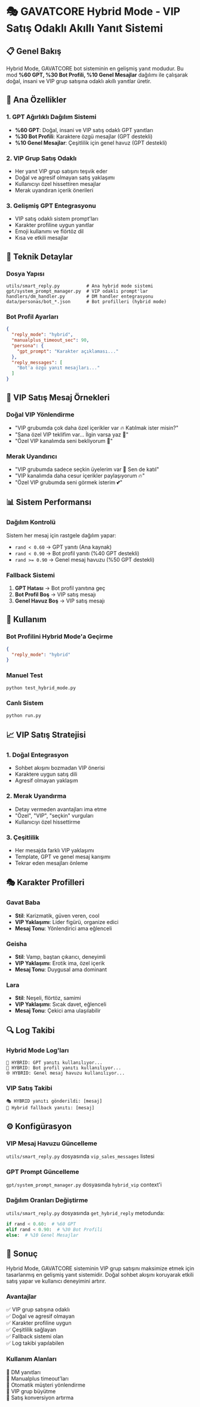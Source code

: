 # 🎭 GAVATCORE Hybrid Mode - VIP Satış Odaklı Akıllı Yanıt Sistemi

## 📋 Genel Bakış

Hybrid Mode, GAVATCORE bot sisteminin en gelişmiş yanıt modudur. Bu mod **%60 GPT, %30 Bot Profili, %10 Genel Mesajlar** dağılımı ile çalışarak doğal, insani ve VIP grup satışına odaklı akıllı yanıtlar üretir.

## 🎯 Ana Özellikler

### 1. **GPT Ağırlıklı Dağılım Sistemi**
- **%60 GPT**: Doğal, insani ve VIP satış odaklı GPT yanıtları
- **%30 Bot Profili**: Karaktere özgü mesajlar (GPT destekli)
- **%10 Genel Mesajlar**: Çeşitlilik için genel havuz (GPT destekli)

### 2. **VIP Grup Satış Odaklı**
- Her yanıt VIP grup satışını teşvik eder
- Doğal ve agresif olmayan satış yaklaşımı
- Kullanıcıyı özel hissettiren mesajlar
- Merak uyandıran içerik önerileri

### 3. **Gelişmiş GPT Entegrasyonu**
- VIP satış odaklı sistem prompt'ları
- Karakter profiline uygun yanıtlar
- Emoji kullanımı ve flörtöz dil
- Kısa ve etkili mesajlar

## 🔧 Teknik Detaylar

### Dosya Yapısı
```
utils/smart_reply.py          # Ana hybrid mode sistemi
gpt/system_prompt_manager.py  # VIP odaklı prompt'lar
handlers/dm_handler.py        # DM handler entegrasyonu
data/personas/bot_*.json      # Bot profilleri (hybrid mode)
```

### Bot Profil Ayarları
```json
{
  "reply_mode": "hybrid",
  "manualplus_timeout_sec": 90,
  "persona": {
    "gpt_prompt": "Karakter açıklaması..."
  },
  "reply_messages": [
    "Bot'a özgü yanıt mesajları..."
  ]
}
```

## 🎪 VIP Satış Mesaj Örnekleri

### Doğal VIP Yönlendirme
- "VIP grubumda çok daha özel içerikler var 🔥 Katılmak ister misin?"
- "Sana özel VIP teklifim var... İlgin varsa yaz 💎"
- "Özel VIP kanalımda seni bekliyorum 💋"

### Merak Uyandırıcı
- "VIP grubumda sadece seçkin üyelerim var 👑 Sen de katıl"
- "VIP kanalımda daha cesur içerikler paylaşıyorum 🔥"
- "Özel VIP grubumda seni görmek isterim 💕"

## 📊 Sistem Performansı

### Dağılım Kontrolü
Sistem her mesaj için rastgele dağılım yapar:
- `rand < 0.60` → GPT yanıtı (Ana kaynak)
- `rand < 0.90` → Bot profil yanıtı (%40 GPT destekli)
- `rand >= 0.90` → Genel mesaj havuzu (%50 GPT destekli)

### Fallback Sistemi
1. **GPT Hatası** → Bot profil yanıtına geç
2. **Bot Profil Boş** → VIP satış mesajı
3. **Genel Havuz Boş** → VIP satış mesajı

## 🚀 Kullanım

### Bot Profilini Hybrid Mode'a Geçirme
```json
{
  "reply_mode": "hybrid"
}
```

### Manuel Test
```bash
python test_hybrid_mode.py
```

### Canlı Sistem
```bash
python run.py
```

## 📈 VIP Satış Stratejisi

### 1. **Doğal Entegrasyon**
- Sohbet akışını bozmadan VIP önerisi
- Karaktere uygun satış dili
- Agresif olmayan yaklaşım

### 2. **Merak Uyandırma**
- Detay vermeden avantajları ima etme
- "Özel", "VIP", "seçkin" vurguları
- Kullanıcıyı özel hissettirme

### 3. **Çeşitlilik**
- Her mesajda farklı VIP yaklaşımı
- Template, GPT ve genel mesaj karışımı
- Tekrar eden mesajları önleme

## 🎭 Karakter Profilleri

### Gavat Baba
- **Stil**: Karizmatik, güven veren, cool
- **VIP Yaklaşımı**: Lider figürü, organize edici
- **Mesaj Tonu**: Yönlendirici ama eğlenceli

### Geisha
- **Stil**: Vamp, baştan çıkarıcı, deneyimli
- **VIP Yaklaşımı**: Erotik ima, özel içerik
- **Mesaj Tonu**: Duygusal ama dominant

### Lara
- **Stil**: Neşeli, flörtöz, samimi
- **VIP Yaklaşımı**: Sıcak davet, eğlenceli
- **Mesaj Tonu**: Çekici ama ulaşılabilir

## 🔍 Log Takibi

### Hybrid Mode Log'ları
```
🤖 HYBRID: GPT yanıtı kullanılıyor...
👤 HYBRID: Bot profil yanıtı kullanılıyor...
🌐 HYBRID: Genel mesaj havuzu kullanılıyor...
```

### VIP Satış Takibi
```
🎭 HYBRID yanıtı gönderildi: [mesaj]
🔄 Hybrid fallback yanıtı: [mesaj]
```

## ⚙️ Konfigürasyon

### VIP Mesaj Havuzu Güncelleme
`utils/smart_reply.py` dosyasında `vip_sales_messages` listesi

### GPT Prompt Güncelleme
`gpt/system_prompt_manager.py` dosyasında `hybrid_vip` context'i

### Dağılım Oranları Değiştirme
`utils/smart_reply.py` dosyasında `get_hybrid_reply` metodunda:
```python
if rand < 0.60:  # %60 GPT
elif rand < 0.90:  # %30 Bot Profili
else:  # %10 Genel Mesajlar
```

## 🎉 Sonuç

Hybrid Mode, GAVATCORE sisteminin VIP grup satışını maksimize etmek için tasarlanmış en gelişmiş yanıt sistemidir. Doğal sohbet akışını koruyarak etkili satış yapar ve kullanıcı deneyimini artırır.

### Avantajlar
✅ VIP grup satışına odaklı  
✅ Doğal ve agresif olmayan  
✅ Karakter profiline uygun  
✅ Çeşitlilik sağlayan  
✅ Fallback sistemi olan  
✅ Log takibi yapılabilen  

### Kullanım Alanları
🎯 DM yanıtları  
🎯 Manualplus timeout'ları  
🎯 Otomatik müşteri yönlendirme  
🎯 VIP grup büyütme  
🎯 Satış konversiyon artırma 